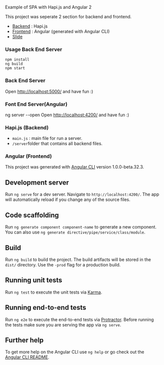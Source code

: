 
Example of SPA with Hapi.js and Angular 2

This project was seperate 2 section for backend and frontend.

- [Backend](/server) : Hapi.js
- [Frontend](/src) : Angular (generated with Angular CLI)
- [Slide](/example/slides)

### Usage Back End Server

```
npm install
ng build
npm start
```

### Back End Server
Open [http://localhost:5000/](http://localhost:5000/) and have fun :)

### Font End Server(Angular)
ng server --open
Open [http://localhost:4200/](http://localhost:4200/) and have fun :)

### Hapi.js (Backend)

- `main.js` : main file for run a server.
- `/server`folder that contains all backend files.


### Angular (Frontend)

This project was generated with [Angular CLI](https://github.com/angular/angular-cli) version 1.0.0-beta.32.3.

## Development server
Run `ng serve` for a dev server. Navigate to `http://localhost:4200/`. The app will automatically reload if you change any of the source files.

## Code scaffolding

Run `ng generate component component-name` to generate a new component. You can also use `ng generate directive/pipe/service/class/module`.

## Build

Run `ng build` to build the project. The build artifacts will be stored in the `dist/` directory. Use the `-prod` flag for a production build.

## Running unit tests

Run `ng test` to execute the unit tests via [Karma](https://karma-runner.github.io).

## Running end-to-end tests

Run `ng e2e` to execute the end-to-end tests via [Protractor](http://www.protractortest.org/).
Before running the tests make sure you are serving the app via `ng serve`.

## Further help

To get more help on the Angular CLI use `ng help` or go check out the [Angular CLI README](https://github.com/angular/angular-cli/blob/master/README.md).
